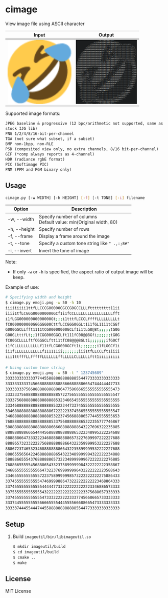 # cimage

View image file using ASCII character

Input | Output
------|-------
<img src="sample/emoji.png" height="200px"> | <img src="sample/cimage_emoji.png" height="200px">

Supported image formats:
```
JPEG baseline & progressive (12 bpc/arithmetic not supported, same as stock IJG lib)
PNG 1/2/4/8/16-bit-per-channel
TGA (not sure what subset, if a subset)
BMP non-1bpp, non-RLE
PSD (composited view only, no extra channels, 8/16 bit-per-channel)
GIF (*comp always reports as 4-channel)
HDR (radiance rgbE format)
PIC (Softimage PIC)
PNM (PPM and PGM binary only)
```

## Usage

```sh
cimage.py [-w WIDTH] [-h HEIGHT] [-f] [-t TONE] [-i] filename
```

Option       | Description
-------------|------------
-w, --width  | Specify number of columns<br>Default value: min(Original width, 80)
-h, --height | Specify number of rows
-f, --frame  | Display a frame around the image
-t, --tone   | Specify a custom tone string like `" .,:;8#"`
-i, --invert | Invert the tone of image

Note:  
* If only `-w` or `-h` is specified, the aspect ratio of output image will be keep.

Example of use:  
```sh
# Specifying width and height
$ cimage.py emoji.png -w 50 -h 10
iiiiiiiii1ttfLLCCCG00000GGCCG0GCCLLLfttttttttt11ii
iiii1tfLCGGG000000000GCf1i1fCCLLLLLLLLLLLLLLLLLfft
i1fLGG00000000000000Gt;;;i1tttfLCCCLffffLLLLLLLLLt
fC0000000000GGGGGG00CttfLCCGGG0GGLt1i1fGL1111tCGGf
G000GGCLLfft1111tCG00000000GCLf1i1tLG8@8t;;;;;tG0G
G00GLtttfLt;;1fCGG000GGCLft111fC08@@8Gfi;;;;;;tG0G
fC00GCLLLLftfCGGGCLftt11tfC08@@@8GLti;;;;;;;ifG0Cf
i1fCLLLLLLLLLLLf11tfLCG0000GCft1i;;;;;;;i1fLGGCf1i
ii1fLLLLLLLLLLLLf111111ii;;;;;;;iii1tfLLCCLft1iiii
iii1ttfffLLfffffLLLLLLLffLLLLLCLLLLLLftt1iiiiiiiii

# Using custom tone string
$ cimage.py emoji.png -w 50 -t " 123745689"
33333333333337744558888888888885544773333333333333
33333333337456688888888888666888886654744444447733
33333333756688888888888864775866665555555555555473
33333375688888888888888572275655555555555555555547
33337568888888888888885323466545555555555555555555
33346888888888888888853223447337455555555555555555
33468888888888888888672222233745665555555555555547
34688888888888888888532237456688886577445555555653
76888888888888888888533756888888865322355777746867
58888888888888888888666688888888643227696322235885
88888888866654444568888888888865322348995222224688
88888866473332223468888888886573227699997222227688
88886573233222275688888888664322359999953222227688
88867237465323468888888866432235899999532222227688
88865556564224688888886543223489999994322222234888
58888665554376888888657322348999999672222222276885
76886655555456888654332375899999984322222222358867
34686555555555664732237699999996432222222223588643
33465555555555572237589999998573222222222275886433
33745555555555547469999886473222222222223468864333
33745555555555554444477332222222222223346886573333
33755555555555554322222222222222223375688657333333
33745555555555554733322222223337745668665733333333
33374455555555566665555444555566688665473333333333
33333744455444744558888888888885544773333333333333
```

## Setup

1. Build `imageutil/bin/libimageutil.so`

    ```sh
    $ mkdir imageutil/build
    $ cd imageutil/build
    $ cmake ..
    $ make
    ```

## License

MIT License

